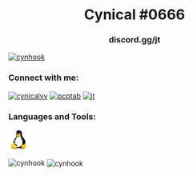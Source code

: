 <h1 align="center">Cynical #0666</h1>
<h3 align="center">discord.gg/jt</h3>

<p align="left"> <a href="https://github.com/ryo-ma/github-profile-trophy"><img src="https://github-profile-trophy.vercel.app/?username=cynhook" alt="cynhook" /></a> </p>

<h3 align="left">Connect with me:</h3>
<p align="left">
<a href="https://twitter.com/cynicalvv" target="blank"><img align="center" src="https://raw.githubusercontent.com/rahuldkjain/github-profile-readme-generator/master/src/images/icons/Social/twitter.svg" alt="cynicalvv" height="30" width="40" /></a>
<a href="https://www.youtube.com/c/pcptab" target="blank"><img align="center" src="https://raw.githubusercontent.com/rahuldkjain/github-profile-readme-generator/master/src/images/icons/Social/youtube.svg" alt="pcptab" height="30" width="40" /></a>
<a href="https://discord.gg/jt" target="blank"><img align="center" src="https://raw.githubusercontent.com/rahuldkjain/github-profile-readme-generator/master/src/images/icons/Social/discord.svg" alt="jt" height="30" width="40" /></a>
</p>

<h3 align="left">Languages and Tools:</h3>
<p align="left"> <a href="https://www.linux.org/" target="_blank" rel="noreferrer"> <img src="https://raw.githubusercontent.com/devicons/devicon/master/icons/linux/linux-original.svg" alt="linux" width="40" height="40"/> </a> </p>

<p><img align="left" src="https://github-readme-stats.vercel.app/api/top-langs?username=cynhook&show_icons=true&locale=en&layout=compact" alt="cynhook" /></p>

<p>&nbsp;<img align="center" src="https://github-readme-stats.vercel.app/api?username=cynhook&show_icons=true&locale=en" alt="cynhook" /></p>
